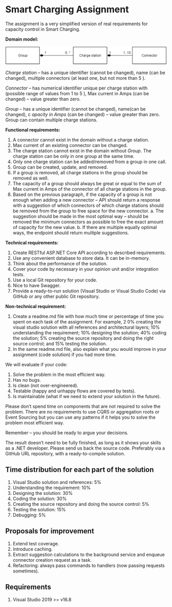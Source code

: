 # Smart Charging Assignment

The assignment is a very simplified version of real requirements for capacity control in Smart Charging.

**Domain model:**

![Domain Model Diagram](./artifacts/domain_model_diagram.png)

_Charge station_ – has a unique identifier (cannot be changed), name (can be changed), multiple
connectors (at least one, but not more than 5 ).

_Connector_ – has numerical identifier unique per charge station with (possible range of values from 1
to 5 ), Max current in Amps (can be changed) – value greater than zero.

_Group_ – has a unique identifier (cannot be changed), name(can be changed), c _apacity in Amps_ (can be
changed) – value greater than zero. Group can contain multiple charge stations.

**Functional requirements:**

1. A connector cannot exist in the domain without a charge station.
2. Max current of an existing connector can be changed.
3. The charge station cannot exist in the domain without _Group_. The charge station can be only in one group at the same time.
4. Only one charge station can be added/removed from a group in one call.
5. Group can be created, update, and removed.
6. If a group is removed, all charge stations in the group should be removed as well.
7. The capacity of a group should always be great or equal to the sum of Max current in Amps of the connector of all charge stations in the group.
8. Based on the previous paragraph, if the capacity of a group is not enough when adding a new connector – API should return a response with a suggestion of which connectors of which charge stations should be removed from the group to free space for the new connector.
       a. The suggestion should be made in the most optimal way – should be removed the minimum connectors as possible to free the exact amount of capacity for the new value.
       b. If there are multiple equally optimal ways, the endpoint should return multiple suggestions.

**Technical requirements:**

1. Create RESTful ASP.NET Core API according to described requirements.
2. Use any convenient database to store data. It can be in-memory.
3. Think about the performance of the solution.
4. Cover your code by necessary in your opinion unit and/or integration tests.
5. Use a local Git repository for your code.
6. Nice to have Swagger.
7. Provide a ready-to-run solution (Visual Studio or Visual Studio Code) via GitHub or any other public Git repository.

**Non-technical requirement:**

1. Create a readme.md file with how much time or percentage of time you spent on each task of the assignment. For example, 2 0% creating the visual studio solution with all references and architectural layers; 10% understanding the requirement; 10% designing the solution; 40% coding the solution; 5% creating the source repository and doing the right source control; and 15% testing the solution.
2. In the same readme.md file, also explain what you would improve in your assignment (code solution) if you had more time.

We will evaluate if your code:

1. Solve the problem in the most efficient way.
2. Has no bugs.
3. Is clean (not over-engineered).
4. Testable (happy and unhappy flows are covered by tests).
5. Is maintainable (what if we need to extend your solution in the future).

Please don’t spend time on components that are not required to solve the problem. There are no
requirements to use CQRS or aggregation roots or Event Sourcing but you can use any patterns if it
helps you to solve the problem most efficient way.

Remember – you should be ready to argue your decisions.

The result doesn’t need to be fully finished, as long as it shows your skills as a .NET developer. Please
send us back the source code. Preferably via a GitHub URL repository, with a ready-to-compile
solution.

## Time distribution for each part of the solution

1. Visual Studio solution and references: 5%
2. Understanding the requirement: 10%
3. Designing the solution: 30%
4. Coding the solution: 30%
5. Creating the source repository and doing the source control: 5%
6. Testing the solution: 15%
7. Debugging: 5%

## Proposals for improvement
1. Extend test coverage.
2. Introduce caching.
3. Extract suggestion calculations to the background service and enqueue connector creation request as a task.
4. Refactoring: always pass commands to handlers (now passing requests sometimes).

## Requirements
1. Visual Studio 2019 >= v16.8